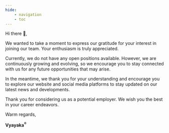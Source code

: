 ```yaml
---
hide:
    - navigation
    - toc
---
```


Hi there 👋,

We wanted to take a moment to express our gratitude for your interest in joining our team. Your enthusiasm is truly appreciated.

Currently, we do not have any open positions available. However, we are continuously growing and evolving, so we encourage you to stay connected with us for any future opportunities that may arise.

In the meantime, we thank you for your understanding and encourage you to explore our website and social media platforms to stay updated on our latest news and developments.

Thank you for considering us as a potential employer. We wish you the best in your career endeavors.

Warm regards,

**Vyayaka<sup>&reg;</sup>**
